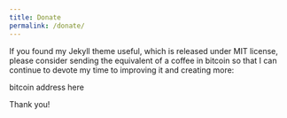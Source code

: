 ```yaml
---
title: Donate
permalink: /donate/
---
```


If you found my Jekyll theme useful, which is released under MIT license, please consider sending the equivalent of a coffee in bitcoin so that I can continue to devote my time to improving it and creating more:

bitcoin address here

Thank you!